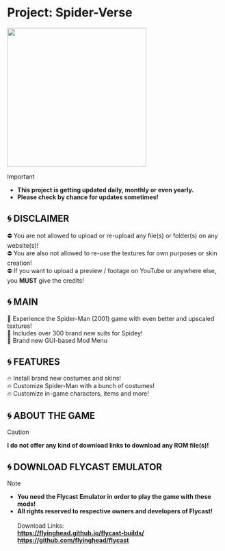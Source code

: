 # Project: Spider-Verse
<img src="https://www.retroplace.com/pics/dreamcast/packshots/54905--spider-man.png" width="325" height="325"> <br>
> [!IMPORTANT]
> + **This project is getting updated daily, monthly or even yearly.** <br>
> + **Please check by chance for updates sometimes!** <br>
## 🌀 DISCLAIMER
⛔ You are not allowed to upload or re-upload any file(s) or folder(s) on any website(s)! <br>
⛔ You are also not allowed to re-use the textures for own purposes or skin creation! <br>
⛔ If you want to upload a preview / footage on YouTube or anywhere else, you **MUST** give the credits! <br>
## 🌀 MAIN
📢 Experience the Spider-Man (2001) game with even better and upscaled textures! <br>
📢 Includes over 300 brand new suits for Spidey! <br>
📢 Brand new GUI-based Mod Menu
## 🌀 FEATURES
🔥 Install brand new costumes and skins! <br>
🔥 Customize Spider-Man with a bunch of costumes! <br>
🔥 Customize in-game characters, items and more! <br>
## 🌀 ABOUT THE GAME
> [!CAUTION]
> **I do not offer any kind of download links to download any ROM file(s)!** <br>
## 🌀 DOWNLOAD FLYCAST EMULATOR
> [!NOTE]
> + **You need the Flycast Emulator in order to play the game with these mods!** <br>
> + **All rights reserved to respective owners and developers of Flycast!** <br> <br>
Download Links: <br>
**https://flyinghead.github.io/flycast-builds/** <br>
**https://github.com/flyinghead/flycast**

